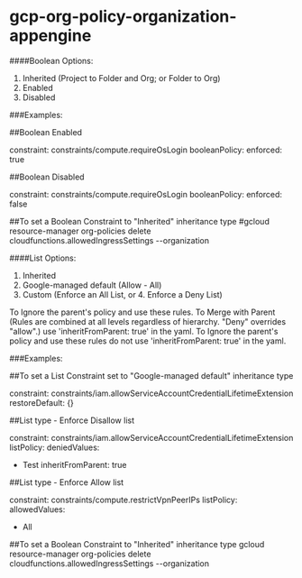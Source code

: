 # gcp-org-policy-organization-appengine


####Boolean Options:
1. Inherited (Project to Folder and Org; or Folder to Org)
2. Enabled
3. Disabled

###Examples:

##Boolean Enabled

constraint: constraints/compute.requireOsLogin
booleanPolicy:
  enforced: true

##Boolean Disabled

constraint: constraints/compute.requireOsLogin
booleanPolicy:
  enforced: false

##To set a Boolean Constraint to "Inherited" inheritance type
#gcloud resource-manager org-policies delete cloudfunctions.allowedIngressSettings --organization <project-id>


####List Options: 
1. Inherited
2. Google-managed default (Allow - All)
3. Custom (Enforce an All List, or 4. Enforce a Deny List) 

To Ignore the parent's policy and use these rules.
To Merge with Parent (Rules are combined at all levels regardless of hierarchy. "Deny" overrides "allow".) use 'inheritFromParent: true' in the yaml. To Ignore the parent's policy and use these rules do not use 'inheritFromParent: true' in the yaml.

###Examples:

##To set a List Constraint set to "Google-managed default" inheritance type

constraint: constraints/iam.allowServiceAccountCredentialLifetimeExtension
restoreDefault: {}

##List type - Enforce Disallow list

constraint: constraints/iam.allowServiceAccountCredentialLifetimeExtension
listPolicy:
  deniedValues:
  - Test
  inheritFromParent: true
  
##List type - Enforce Allow list

constraint: constraints/compute.restrictVpnPeerIPs
listPolicy:
  allowedValues:
  - All
  
##To set a Boolean Constraint to "Inherited" inheritance type
gcloud resource-manager org-policies delete cloudfunctions.allowedIngressSettings --organization <project-id>
  
